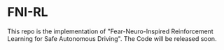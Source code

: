 # FNI-RL
This repo is the implementation of "Fear-Neuro-Inspired Reinforcement Learning for Safe Autonomous Driving".  The Code will be released soon.
